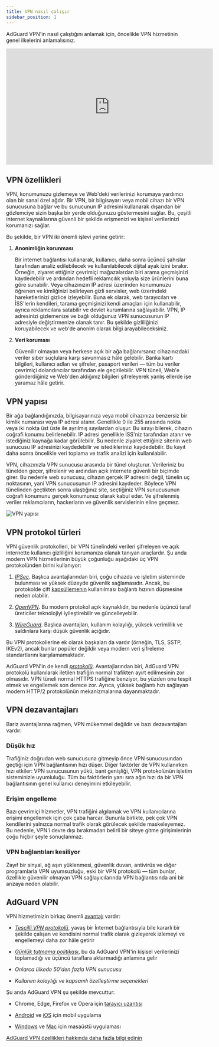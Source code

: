 ```yaml
---
title: VPN nasıl çalışır
sidebar_position: 1
---
```


AdGuard VPN'in nasıl çalıştığını anlamak için, öncelikle VPN hizmetinin genel ilkelerini anlamalısınız.

<iframe width="560" height="315" class="youtube-video" src="https://www.youtube-nocookie.com/embed/aOmkjgfSsIY" title="YouTube video oynatıcı" frameborder="0" allow="accelerometer; autoplay; clipboard-write; encrypted-media; gyroscope; picture-in-picture" allowfullscreen></iframe>

## VPN özellikleri

VPN, konumunuzu gizlemeye ve Web'deki verilerinizi korumaya yardımcı olan bir sanal özel ağdır. Bir VPN, bir bilgisayarı veya mobil cihazı bir VPN sunucusuna bağlar ve bu sunucunun IP adresini kullanarak dışarıdan bir gözlemciye sizin başka bir yerde olduğunuzu göstermesini sağlar. Bu, çeşitli internet kaynaklarına güvenli bir şekilde erişmenizi ve kişisel verilerinizi korumanızı sağlar.

Bu şekilde, bir VPN iki önemli işlevi yerine getirir:

1. **Anonimliğin korunması**

    Bir internet bağlantısı kullanarak, kullanıcı, daha sonra üçüncü şahıslar tarafından analiz edilebilecek ve kullanılabilecek dijital ayak izini bırakır. Örneğin, ziyaret ettiğiniz çevrimiçi mağazalardan biri arama geçmişinizi kaydedebilir ve ardından hedefli reklamcılık yoluyla size ürünlerini buna göre sunabilir. Veya cihazınızın IP adresi üzerinden konumunuzu öğrenen ve kimliğinizi belirleyen gizli servisler, web üzerindeki hareketlerinizi gizlice izleyebilir. Buna ek olarak, web tarayıcıları ve İSS'lerin kendileri, tarama geçmişinizi kendi amaçları için kullanabilir, ayrıca reklamcılara satabilir ve devlet kurumlarına sağlayabilir. VPN, IP adresinizi gizlemenize ve bağlı olduğunuz VPN sunucusunun IP adresiyle değiştirmenize olanak tanır. Bu şekilde gizliliğinizi koruyabilecek ve web'de anonim olarak bilgi arayabileceksiniz.

1. **Veri koruması**

    Güvenilir olmayan veya herkese açık bir ağa bağlanırsanız cihazınızdaki veriler siber suçlulara karşı savunmasız hâle gelebilir. Banka kartı bilgileri, kullanıcı adları ve şifreler, pasaport verileri — tüm bu veriler çevrimiçi dolandırıcılar tarafından ele geçirilebilir. VPN tüneli, Web'e gönderdiğiniz ve Web'den aldığınız bilgileri şifreleyerek yanlış ellerde işe yaramaz hâle getirir.

## VPN yapısı

Bir ağa bağlandığınızda, bilgisayarınıza veya mobil cihazınıza benzersiz bir kimlik numarası veya IP adresi atanır. Genellikle 0 ile 255 arasında nokta veya iki nokta üst üste ile ayrılmış sayılardan oluşur. Bu sırayı bilerek, cihazın coğrafi konumu belirlenebilir. IP adresi genellikle İSS'niz tarafından atanır ve istediğiniz kaynağa kadar görülebilir. Bu nedenle ziyaret ettiğiniz sitenin web sunucusu IP adresinizi kaydedebilir ve istediklerinizi kaydedebilir. Bu kayıt daha sonra öncelikle veri toplama ve trafik analizi için kullanılabilir.

VPN, cihazınızla VPN sunucusu arasında bir tünel oluşturur. Verileriniz bu tünelden geçer, şifrelenir ve ardından açık internete güvenli bir biçimde girer. Bu nedenle web sunucusu, cihazın gerçek IP adresini değil, tünelin uç noktasının, yani VPN sunucusunun IP adresini kaydeder. Böylece VPN tünelinden geçtikten sonra ulaştığınız site, seçtiğiniz VPN sunucusunun coğrafi konumunu gerçek konumunuz olarak kabul eder. Ve şifrelenmiş veriler reklamcıların, hackerların ve güvenlik servislerinin eline geçmez.

![VPN yapısı](https://cdn.adguardvpn.com/public/Adguard/Website/Images/seo/en/how_vpn_3.jpg)

## VPN protokol türleri

VPN güvenlik protokolleri, bir VPN tünelindeki verileri şifreleyen ve açık internette kullanıcı gizliliğini korumanıza olanak tanıyan araçlardır. Şu anda modern VPN hizmetlerinin büyük çoğunluğu aşağıdaki üç VPN protokolünden birini kullanıyor:

1. [*IPSec*](https://en.wikipedia.org/wiki/IPsec). Başlıca avantajlarından biri, çoğu cihazda ve işletim sisteminde bulunması ve yüksek düzeyde güvenlik sağlamasıdır. Ancak, bu protokolde çift [kapsüllemenin](https://en.wikipedia.org/wiki/Encapsulation_(networking)) kullanılması bağlantı hızının düşmesine neden olabilir.

1. [*OpenVPN*](https://en.wikipedia.org/wiki/OpenVPN). Bu modern protokol açık kaynaklıdır, bu nedenle üçüncü taraf üreticiler teknolojiyi iyileştirebilir ve güncelleyebilir.

1. [*WireGuard*](https://en.wikipedia.org/wiki/WireGuard). Başlıca avantajları, kullanım kolaylığı, yüksek verimlilik ve saldırılara karşı düşük güvenlik açığıdır.

Bu VPN protokollerine ek olarak başkaları da vardır (örneğin, TLS, SSTP, IKEv2), ancak bunlar popüler değildir veya modern veri şifreleme standartlarını karşılamamaktadır.

AdGuard VPN'in de kendi [*protokolü*](/general/adguard-vpn-protocol). Avantajlarından biri, AdGuard VPN protokolü kullanılarak iletilen trafiğin normal trafikten ayırt edilmesinin zor olmasıdır. VPN tüneli normal HTTPS trafiğine benziyor, bu yüzden onu tespit etmek ve engellemek son derece zor. Ayrıca, yüksek bağlantı hızı sağlayan modern HTTP/2 protokolünün mekanizmalarına dayanmaktadır.

## VPN dezavantajları

Bariz avantajlarına rağmen, VPN mükemmel değildir ve bazı dezavantajları vardır:

### Düşük hız

Trafiğiniz doğrudan web sunucusuna gitmeyip önce VPN sunucusundan geçtiği için VPN bağlantısının hızı düşer. Diğer faktörler de VPN kullanırken hızı etkiler: VPN sunucusunun yükü, bant genişliği, VPN protokolünün işletim sisteminizle uyumluluğu. Tüm bu faktörlerin yanı sıra ağın hızı da bir VPN bağlantısının genel kullanıcı deneyimini etkileyebilir.

### Erişim engelleme

Bazı çevrimiçi hizmetler, VPN trafiğini algılamak ve VPN kullanıcılarına erişimi engellemek için çok çaba harcar. Bununla birlikte, pek çok VPN kendilerini yalnızca normal trafik olarak görülecek şekilde maskeleyemez. Bu nedenle, VPN'i devre dışı bırakmadan belirli bir siteye gitme girişimlerinin çoğu hiçbir şeyle sonuçlanmaz.

### VPN bağlantıları kesiliyor

Zayıf bir sinyal, ağ aşırı yüklenmesi, güvenlik duvarı, antivirüs ve diğer programlarla VPN uyumsuzluğu, eski bir VPN protokolü — tüm bunlar, özellikle güvenilir olmayan VPN sağlayıcılarında VPN bağlantısında ani bir arızaya neden olabilir.

## AdGuard VPN

VPN hizmetimizin birkaç önemli [avantajı](/general/why-adguard-vpn) vardır:

- [*Tescilli VPN protokolü*](/general/adguard-vpn-protocol), yavaş bir İnternet bağlantısıyla bile kararlı bir şekilde çalışan ve kendisini normal trafik olarak gizleyerek izlemeyi ve engellemeyi daha zor hâle getirir

- [*Günlük tutmama politikası*](https://adguard-vpn.com/privacy.html), bu da AdGuard VPN'in kişisel verilerinizi toplamadığı ve üçüncü taraflara aktarmadığı anlamına gelir

- *Onlarca ülkede 50'den fazla VPN sunucusu*

- *Kullanım kolaylığı ve kapsamlı özelleştirme seçenekleri*

Şu anda AdGuard VPN şu şekilde mevcuttur:

- Chrome, Edge, Firefox ve Opera için [tarayıcı uzantısı](/adguard-vpn-browser-extension/overview)

- [Android](/adguard-vpn-for-android/overview) ve [iOS](/adguard-vpn-for-ios/overview) için mobil uygulama

- [Windows](/adguard-vpn-for-windows/overview) ve [Mac](/adguard-vpn-for-mac/overview) için masaüstü uygulaması

[AdGuard VPN özellikleri hakkında daha fazla bilgi edinin](https://adguard-vpn.com/welcome.html)
